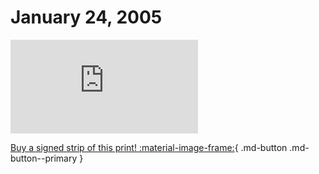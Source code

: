 # January 24, 2005

![](https://www.achewood.com/comic.php?date=01242005)

[Buy a signed strip of this print! :material-image-frame:](https://achewood-holiday-pop-up.myshopify.com/products/strip#01242005){ .md-button .md-button--primary }
